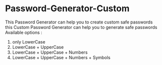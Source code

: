 # Password-Generator-Custom
This Password Generator can help you to create custom safe passwords
this Custom Password Generator can help you to generate safe passwords 
Available options : 
1. only LowerCase
2. LowerCase + UpperCase
3. LowerCase + UpperCase + Numbers
4. LowerCase + UpperCase + Numbers + Symbols
